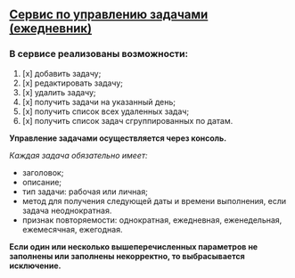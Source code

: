 ## [ **Cервис по управлению задачами (ежедневник)**]()

### **В сервисе реализованы возможности:**
1. [x] добавить задачу;
2. [x] редактировать задачу;
3. [x] удалить задачу;
4. [x] получить задачи на указанный день;
5. [x] получить список всех удаленных задач;
6. [x] получить список задач сгруппированных по датам.


**Управление задачами осуществляется через консоль.**

_Каждая задача обязательно имеет:_
- заголовок;
- описание;
- тип задачи: рабочая или личная;
- метод для получения следующей даты и времени выполнения, если задача неоднократная.
- признак повторяемости: однократная, ежедневная, еженедельная, ежемесячная, ежегодная.

**Если один или несколько вышеперечисленных параметров не заполнены или заполнены некорректно, то выбрасывается исключение.**
